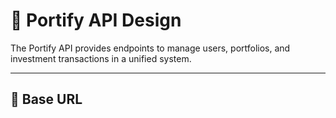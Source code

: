 # 📡 Portify API Design

The Portify API provides endpoints to manage users, portfolios, and investment transactions in a unified system.

---

## 🧭 Base URL